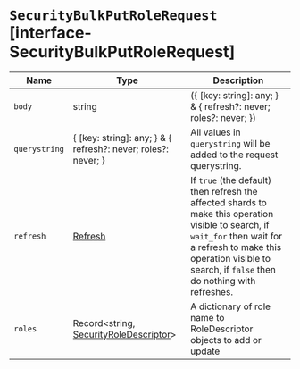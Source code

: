 # `SecurityBulkPutRoleRequest` [interface-SecurityBulkPutRoleRequest]

| Name | Type | Description |
| - | - | - |
| `body` | string | ({ [key: string]: any; } & { refresh?: never; roles?: never; }) | All values in `body` will be added to the request body. |
| `querystring` | { [key: string]: any; } & { refresh?: never; roles?: never; } | All values in `querystring` will be added to the request querystring. |
| `refresh` | [Refresh](./Refresh.md) | If `true` (the default) then refresh the affected shards to make this operation visible to search, if `wait_for` then wait for a refresh to make this operation visible to search, if `false` then do nothing with refreshes. |
| `roles` | Record<string, [SecurityRoleDescriptor](./SecurityRoleDescriptor.md)> | A dictionary of role name to RoleDescriptor objects to add or update |
